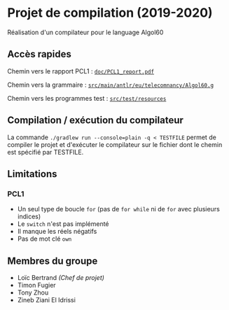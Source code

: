 # Projet de compilation (2019-2020)

Réalisation d'un compilateur pour le language Algol60

## Accès rapides

Chemin vers le rapport PCL1 : [`doc/PCL1_report.pdf`](https://gitlab.telecomnancy.univ-lorraine.fr/LoA-c.Bertrand/bertra182u/blob/master/doc/PCL1_report.pdf)

Chemin vers la grammaire : [`src/main/antlr/eu/telecomnancy/Algol60.g`](https://gitlab.telecomnancy.univ-lorraine.fr/LoA-c.Bertrand/bertra182u/blob/master/src/main/antlr/eu/telecomnancy/Algol60.g)

Chemin vers les programmes test : [`src/test/resources`](https://gitlab.telecomnancy.univ-lorraine.fr/LoA-c.Bertrand/bertra182u/blob/master/src/test/resources)

## Compilation / exécution du compilateur

La commande `./gradlew run --console=plain -q < TESTFILE` permet de compiler le projet et d'exécuter le compilateur sur le fichier dont le chemin est spécifié par TESTFILE.

## Limitations

### PCL1

- Un seul type de boucle `for` (pas de `for while` ni de `for` avec plusieurs indices)
- Le `switch` n'est pas implémenté
- Il manque les réels négatifs
- Pas de mot clé `own`

## Membres du groupe

- Loïc Bertrand *(Chef de projet)*
- Timon Fugier
- Tony Zhou
- Zineb Ziani El Idrissi

